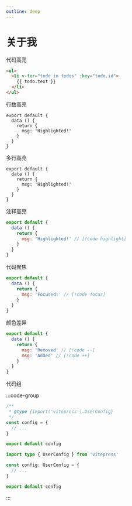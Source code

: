 ```yaml
---
outline: deep
---
```


# 关于我

代码高亮

```html
<ul>
  <li v-for="todo in todos" :key="todo.id">
    {{ todo.text }}
  </li>
</ul>
```

行数高亮

```js{4}
export default {
  data () {
    return {
      msg: 'Highlighted!'
    }
  }
}
```

多行高亮

```js{4,6}
export default {
  data () {
    return {
      msg: 'Highlighted!'
    }
  }
}
```

注释高亮

```js
export default {
  data () {
    return {
      msg: 'Highlighted!' // [!code highlight]
    }
  }
}
```

代码聚焦

```js
export default {
  data () {
    return {
      msg: 'Focused!' // [!code focus]
    }
  }
}
```

颜色差异

```js
export default {
  data () {
    return {
      msg: 'Removed' // [!code --]
      msg: 'Added' // [!code ++]
    }
  }
}
```

代码组

:::code-group

```js [config.js]
/**
 * @type {import('vitepress').UserConfig}
 */
const config = {
  // ...
}

export default config
```

```ts [config.ts]
import type { UserConfig } from 'vitepress'

const config: UserConfig = {
  // ...
}

export default config
```

:::